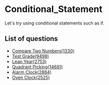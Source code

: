 Conditional_Statement
=========

Let's try using conditional statements such as if.

List of questions
-------

- [Compare Two Numbers(1330)](https://github.com/yoru4890/coding_test/blob/main/baekjoon/conditional_statement/1330.md)
- [Test Grade(9498)](https://github.com/yoru4890/coding_test/blob/main/baekjoon/conditional_statement/9498.md)
- [Leap Year(2753)](https://github.com/yoru4890/coding_test/blob/main/baekjoon/conditional_statement/2753.md)
- [Quadrant Picking(14681)](https://github.com/yoru4890/coding_test/blob/main/baekjoon/conditional_statement/14681.md)
- [Alarm Clock(2884)](https://github.com/yoru4890/coding_test/blob/main/baekjoon/conditional_statement/2884.md)
- [Oven Clock(2525)](https://github.com/yoru4890/coding_test/blob/main/baekjoon/conditional_statement/2525.md)
